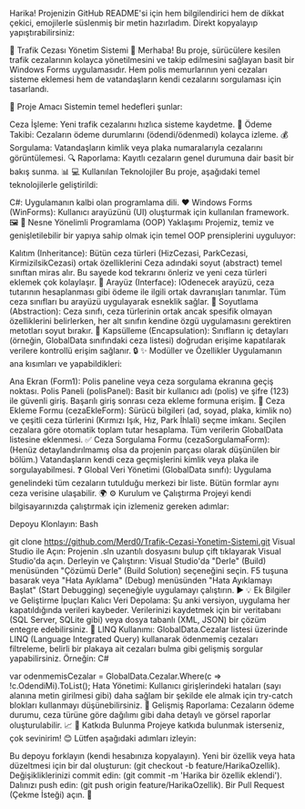 Harika! Projenizin GitHub README'si için hem bilgilendirici hem de dikkat çekici, emojilerle süslenmiş bir metin hazırladım. Direkt kopyalayıp yapıştırabilirsiniz:

🚗 Trafik Cezası Yönetim Sistemi 👮
Merhaba! Bu proje, sürücülere kesilen trafik cezalarının kolayca yönetilmesini ve takip edilmesini sağlayan basit bir Windows Forms uygulamasıdır. Hem polis memurlarının yeni cezaları sisteme eklemesi hem de vatandaşların kendi cezalarını sorgulaması için tasarlandı.

🎯 Proje Amacı
Sistemin temel hedefleri şunlar:

Ceza İşleme: Yeni trafik cezalarını hızlıca sisteme kaydetme. 📝
Ödeme Takibi: Cezaların ödeme durumlarını (ödendi/ödenmedi) kolayca izleme. 💰
Sorgulama: Vatandaşların kimlik veya plaka numaralarıyla cezalarını görüntülemesi. 🔍
Raporlama: Kayıtlı cezaların genel durumuna dair basit bir bakış sunma. 📊
💻 Kullanılan Teknolojiler
Bu proje, aşağıdaki temel teknolojilerle geliştirildi:

C#: Uygulamanın kalbi olan programlama dili. ❤️
Windows Forms (WinForms): Kullanıcı arayüzünü (UI) oluşturmak için kullanılan framework. 🖼️
🚀 Nesne Yönelimli Programlama (OOP) Yaklaşımı
Projemiz, temiz ve genişletilebilir bir yapıya sahip olmak için temel OOP prensiplerini uyguluyor:

Kalıtım (Inheritance): Bütün ceza türleri (HizCezasi, ParkCezasi, KirmiziIsikCezasi) ortak özelliklerini Ceza adındaki soyut (abstract) temel sınıftan miras alır. Bu sayede kod tekrarını önleriz ve yeni ceza türleri eklemek çok kolaylaşır. 🌳
Arayüz (Interface): IOdenecek arayüzü, ceza tutarının hesaplanması gibi ödeme ile ilgili ortak davranışları tanımlar. Tüm ceza sınıfları bu arayüzü uygulayarak esneklik sağlar. 🤝
Soyutlama (Abstraction): Ceza sınıfı, ceza türlerinin ortak ancak spesifik olmayan özelliklerini belirlerken, her alt sınıfın kendine özgü uygulamasını gerektiren metotları soyut bırakır. 👻
Kapsülleme (Encapsulation): Sınıfların iç detayları (örneğin, GlobalData sınıfındaki ceza listesi) doğrudan erişime kapatılarak verilere kontrollü erişim sağlanır. 🔒
✨ Modüller ve Özellikler
Uygulamanın ana kısımları ve yapabildikleri:

Ana Ekran (Form1): Polis paneline veya ceza sorgulama ekranına geçiş noktası.
Polis Paneli (polisPanel): Basit bir kullanıcı adı (polis) ve şifre (123) ile güvenli giriş. Başarılı giriş sonrası ceza ekleme formuna erişim. 🔐
Ceza Ekleme Formu (cezaEkleForm): Sürücü bilgileri (ad, soyad, plaka, kimlik no) ve çeşitli ceza türlerini (Kırmızı Işık, Hız, Park İhlali) seçme imkanı. Seçilen cezalara göre otomatik toplam tutar hesaplama. Tüm verilerin GlobalData listesine eklenmesi. ✅
Ceza Sorgulama Formu (cezaSorgulamaForm): (Henüz detaylandırılmamış olsa da projenin parçası olarak düşünülen bir bölüm.) Vatandaşların kendi ceza geçmişlerini kimlik veya plaka ile sorgulayabilmesi. ❓
Global Veri Yönetimi (GlobalData sınıfı): Uygulama genelindeki tüm cezaların tutulduğu merkezi bir liste. Bütün formlar aynı ceza verisine ulaşabilir. 🌍
⚙️ Kurulum ve Çalıştırma
Projeyi kendi bilgisayarınızda çalıştırmak için izlemeniz gereken adımlar:

Depoyu Klonlayın:
Bash

git clone https://github.com/Merd0/Trafik-Cezasi-Yonetim-Sistemi.git
Visual Studio ile Açın:
Projenin .sln uzantılı dosyasını bulup çift tıklayarak Visual Studio'da açın.
Derleyin ve Çalıştırın:
Visual Studio'da "Derle" (Build) menüsünden "Çözümü Derle" (Build Solution) seçeneğini seçin.
F5 tuşuna basarak veya "Hata Ayıklama" (Debug) menüsünden "Hata Ayıklamayı Başlat" (Start Debugging) seçeneğiyle uygulamayı çalıştırın. ▶️
💡 Ek Bilgiler ve Geliştirme İpuçları
Kalıcı Veri Depolama: Şu anki versiyon, uygulama her kapatıldığında verileri kaybeder. Verilerinizi kaydetmek için bir veritabanı (SQL Server, SQLite gibi) veya dosya tabanlı (XML, JSON) bir çözüm entegre edebilirsiniz. 💾
LINQ Kullanımı: GlobalData.Cezalar listesi üzerinde LINQ (Language Integrated Query) kullanarak ödenmemiş cezaları filtreleme, belirli bir plakaya ait cezaları bulma gibi gelişmiş sorgular yapabilirsiniz. Örneğin:
C#

var odenmemisCezalar = GlobalData.Cezalar.Where(c => !c.OdendiMi).ToList();
Hata Yönetimi: Kullanıcı girişlerindeki hataları (sayı alanına metin girilmesi gibi) daha sağlam bir şekilde ele almak için try-catch blokları kullanmayı düşünebilirsiniz. 🚫
Gelişmiş Raporlama: Cezaların ödeme durumu, ceza türüne göre dağılımı gibi daha detaylı ve görsel raporlar oluşturulabilir. 📈
🤝 Katkıda Bulunma
Projeye katkıda bulunmak isterseniz, çok sevinirim! 😊 Lütfen aşağıdaki adımları izleyin:

Bu depoyu forklayın (kendi hesabınıza kopyalayın).
Yeni bir özellik veya hata düzeltmesi için bir dal oluşturun: (git checkout -b feature/HarikaOzellik).
Değişikliklerinizi commit edin: (git commit -m 'Harika bir özellik eklendi').
Dalınızı push edin: (git push origin feature/HarikaOzellik).
Bir Pull Request (Çekme İsteği) açın. 🚀
